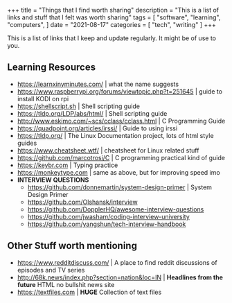 +++
title = "Things that I find worth sharing"
description = "This is a list of links and stuff that I felt was worth sharing"
tags = [
"software",
"learning",
"computers",
]
date = "2021-08-17"
categories = [
"tech",
"writing"
]
+++

This is a list of links that I keep and update regularly. It might be of use to you.

## Learning Resources
- https://learnxinyminutes.com/ |	what the name suggests
- https://www.raspberrypi.org/forums/viewtopic.php?t=251645 | guide to install KODI on rpi
- https://shellscript.sh | Shell scripting guide
- https://tldp.org/LDP/abs/html/ | Shell scripting guide
- http://www.eskimo.com/~scs/cclass/cclass.html | C Programming Guide
- https://quadpoint.org/articles/irssi/ | Guide to using irssi
- https://tldp.org/ | The Linux Documentation project, lots of html style guides
- https://www.cheatsheet.wtf/ | cheatsheet for Linux related stuff
- https://github.com/marcotrosi/C | C programming practical kind of guide
- https://keybr.com | Typing practice
- https://monkeytype.com | same as above, but for improving speed imo
- **INTERVIEW QUESTIONS**
	-  https://github.com/donnemartin/system-design-primer | System Design Primer
	-  https://github.com/Olshansk/interview 	
	-  https://github.com/DopplerHQ/awesome-interview-questions
	-  https://github.com/jwasham/coding-interview-university
	-  https://github.com/yangshun/tech-interview-handbook 

## Other Stuff worth mentioning

- https://www.redditdiscuss.com/ | A place to find reddit discussions of episodes and TV series
- http://68k.news/index.php?section=nation&loc=IN | **Headlines from the future** HTML no bullshit news site
- https://textfiles.com | **HUGE** Collection of text files
